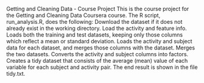 Getting and Cleaning Data - Course Project
This is the course project for the Getting and Cleaning Data Coursera course. The R script, run_analysis.R, does the following:
Download the dataset if it does not already exist in the working directory. 
Load the activity and feature info.
Loads both the training and test datasets, keeping only those columns which reflect a mean or standard deviation.
Loads the activity and subject data for each dataset, and merges those columns with the dataset.
Merges the two datasets.
Converts the activity and subject columns into factors.
Creates a tidy dataset that consists of the average (mean) value of each variable for each subject and activity pair.
The end result is shown in the file tidy.txt.
